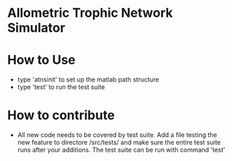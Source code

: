 # Allometric Trophic Network Simulator

How to Use
==========

* type 'atnsinit' to set up the matlab path structure
* type 'test' to run the test suite

How to contribute
=================

* All new code needs to be covered by test suite.
  Add a file testing the new feature to directore /src/tests/ and make sure the entire test suite runs after your additions. The test suite can be run with command 'test'
